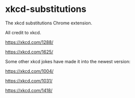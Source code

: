 xkcd-substitutions
==================

The xkcd substitutions Chrome extension.


All credit to xkcd.

https://xkcd.com/1288/

https://xkcd.com/1625/


Some other xkcd jokes have made it into the newest version:

https://xkcd.com/1004/

https://xkcd.com/1031/

https://xkcd.com/1418/
